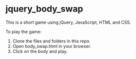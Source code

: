 # jquery_body_swap

This is a short game using jQuery, JavaScript, HTML and CSS. 

To play the game:
1. Clone the files and folders in this repo.
2. Open body_swap.html in your browser.
3. Click on the body and play.
